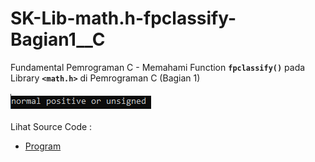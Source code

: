 # SK-Lib-math.h-fpclassify-Bagian1__C
Fundamental Pemrograman C - Memahami Function <code><b>fpclassify()</b></code> pada Library <code><b>&lt;math.h></b></code> di Pemrograman C (Bagian 1)<br><br>
<img src="https://github.com/RizkyKhapidsyah/SK-Lib-math.h-fpclassify-Bagian1__C/blob/master/SK-Lib-math.h-fpclassify-Bagian1__C/result/001.PNG"><br><br>
Lihat Source Code : <br>
- <a href="https://github.com/RizkyKhapidsyah/SK-Lib-math.h-fpclassify-Bagian1__C/blob/master/SK-Lib-math.h-fpclassify-Bagian1__C/Source.c">Program</a>
